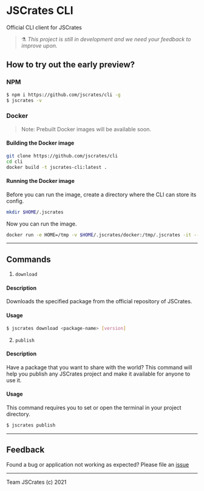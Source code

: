 # JSCrates CLI

Official CLI client for JSCrates

> :alembic: _This project is still in development and we need your feedback to improve upon._

## How to try out the early preview?

### NPM

```bash
$ npm i https://github.com/jscrates/cli -g
$ jscrates -v
```

### Docker

> Note: Prebuilt Docker images will be available soon.

#### Building the Docker image

```bash
git clone https://github.com/jscrates/cli
cd cli
docker build -t jscrates-cli:latest .
```

#### Running the Docker image

Before you can run the image, create a directory where the CLI can store its config.

```bash
mkdir $HOME/.jscrates
```

Now you can run the image.

```bash
docker run -e HOME=/tmp -v $HOME/.jscrates/docker:/tmp/.jscrates -it --rm jscrates-cli:latest
```

---

## Commands

1. `download`

#### Description

Downloads the specified package from the official repository of JSCrates.

#### Usage

```bash
$ jscrates download <package-name> [version]
```

2. `publish`

#### Description

Have a package that you want to share with the world? This command will help you publish any JSCrates project and make it available for anyone to use it.

#### Usage

This command requires you to set or open the terminal in your project directory.

```bash
$ jscrates publish
```

---

## Feedback

Found a bug or application not working as expected?
Please file an [issue](https://github.com/jscrates/cli/issues/new)

---

Team JSCrates (c) 2021
